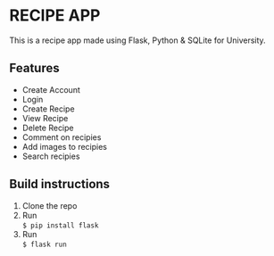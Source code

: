 # RECIPE APP
This is a recipe app made using Flask, Python & SQLite for University.

## Features
- Create Account
- Login
- Create Recipe
- View Recipe
- Delete Recipe
- Comment on recipies
- Add images to recipies
- Search recipies


## Build instructions
1. Clone the repo
2. Run<br/>`$ pip install flask`
3. Run<br/>`$ flask run`